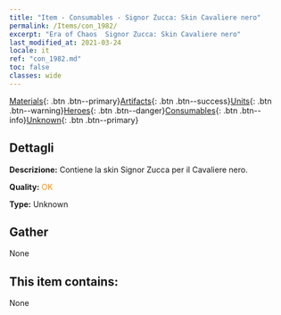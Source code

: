 ```yaml
---
title: "Item - Consumables - Signor Zucca: Skin Cavaliere nero"
permalink: /Items/con_1982/
excerpt: "Era of Chaos  Signor Zucca: Skin Cavaliere nero"
last_modified_at: 2021-03-24
locale: it
ref: "con_1982.md"
toc: false
classes: wide
---
```

 [Materials](/it/Items/){: .btn .btn--primary}[Artifacts](/it/Items/Artifacts/){: .btn .btn--success}[Units](/it/Items/Units/){: .btn .btn--warning}[Heroes](/it/Items/Heroes/){: .btn .btn--danger}[Consumables](/it/Items/Consumables/){: .btn .btn--info}[Unknown](/it/Items/Unknown/){: .btn .btn--primary}

## Dettagli
 **Descrizione:** Contiene la skin Signor Zucca per il Cavaliere nero.

 **Quality:** <span style="color: #FF8C00">OK</span>

 **Type:** Unknown

## Gather

  None

## This item contains:

  None

